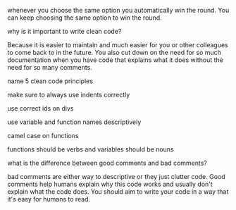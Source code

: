 whenever you choose the same option you automatically win the round. You can keep choosing the same option to win the round. 

why is it important to write clean code?

Because it is easier to maintain and much easier for you or other colleagues to come back to in the future. You also cut down on the need for so much documentation when you have code that explains what it does without the need for so many comments.

name 5 clean code principles

make sure to always use indents correctly

use correct ids on divs 

use variable and function names descriptively

camel case on functions

functions should be verbs and variables should be nouns


what is the difference between good comments and bad comments? 

bad comments are either way to descriptive or they just clutter code. Good comments help humans explain why this code works and usually don't explain what the code does. You should aim to write your code in a way that it's easy for humans to read. 
